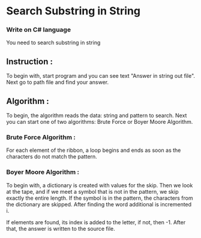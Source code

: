 # Search Substring in String

### Write on C# language

You need to search substring in string

## Instruction :

To begin with, start program and you can see text "Answer in string out file".
Next go to path file and find your answer.

## Algorithm :

To begin, the algorithm reads the data: string and pattern to search.
Next you can start one of two algorithms: Brute Force or Boyer Moore Algorithm.

### Brute Force Algorithm :

For each element of the ribbon, a loop begins and ends as soon as the characters do not match the pattern.

### Boyer Moore Algorithm :

To begin with, a dictionary is created with values for the skip.
Then we look at the tape, and if we meet a symbol that is not in the pattern, we skip exactly the entire length.
If the symbol is in the pattern, the characters from the dictionary are skipped.
After finding the word additional is incremented i.

If elements are found, its index is added to the letter, if not, then -1.
After that, the answer is written to the source file.